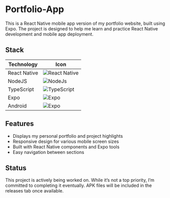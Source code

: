 # Portfolio-App

This is a React Native mobile app version of my portfolio website, built using Expo. The project is designed to help me learn and practice React Native development and mobile app deployment.

## Stack

| Technology   | Icon                                                                       |
| ------------ | -------------------------------------------------------------------------- |
| React Native | ![React Native](https://go-skill-icons.vercel.app/api/icons?i=reactnative) |
| NodeJS       | ![NodeJs](https://go-skill-icons.vercel.app/api/icons?i=nodejs)            |
| TypeScript   | ![TypeScript](https://go-skill-icons.vercel.app/api/icons?i=ts)            |
| Expo         | ![Expo](https://go-skill-icons.vercel.app/api/icons?i=expo)                |
| Android      | ![Expo](https://go-skill-icons.vercel.app/api/icons?i=android)             |

## Features

- Displays my personal portfolio and project highlights
- Responsive design for various mobile screen sizes
- Built with React Native components and Expo tools
- Easy navigation between sections

## Status

This project is actively being worked on. While it’s not a top priority, I’m committed to completing it eventually. APK files will be included in the releases tab once available.
